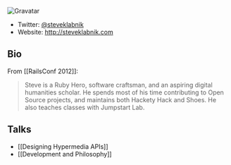![Gravatar](http://gravatar.com/avatar/233c279c012ebac792aaa805f966cbc7)

* Twitter: [@steveklabnik](http://twitter.com/steveklabnik)
* Website: http://steveklabnik.com

## Bio

From [[RailsConf 2012]]:

> Steve is a Ruby Hero, software craftsman, and an aspiring digital humanities scholar. He spends most of his time contributing to Open Source projects, and maintains both Hackety Hack and Shoes. He also teaches classes with Jumpstart Lab.

## Talks

* [[Designing Hypermedia APIs]]
* [[Development and Philosophy]]